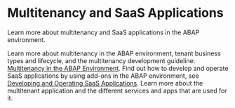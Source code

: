 <!-- loio81659c0f5a2b4ca0999329b5b6c60548 -->

# Multitenancy and SaaS Applications

Learn more about multitenancy and SaaS applications in the ABAP environment.

Learn more about multitenancy in the ABAP environment, tenant business types and lifecycle, and the multitenancy development guideline: [Multitenancy in the ABAP Environment](multitenancy-in-the-abap-environment-633cc61.md). Find out how to develop and operate SaaS applications by using add-ons in the ABAP environment, see [Developing and Operating SaaS Applications](developing-and-operating-saas-applications-e3c38eb.md). Learn more about the multitenant application and the different services and apps that are used for it.

